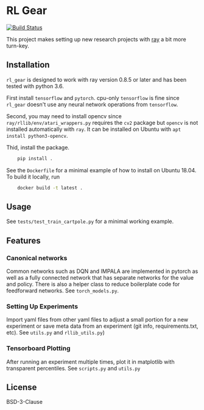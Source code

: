 # RL Gear

[![Build Status](https://travis-ci.com/esquires/rl_gear.svg?branch=master)](https://travis-ci.com/esquires/rl_gear)

This project makes setting up new research projects with
[ray](https://docs.ray.io/en/latest/index.html) a bit more turn-key.

## Installation

`rl_gear` is designed to work with ray version 0.8.5 or later
and has been tested with python 3.6.

First install `tensorflow` and `pytorch`. cpu-only `tensorflow` is
fine since `rl_gear` doesn't use any neural network
operations from `tensorflow`.

Second, you may need to install opencv since `ray/rllib/env/atari_wrappers.py`
requires the `cv2` package but `opencv` is not installed automatically with
`ray`. It can be installed on Ubuntu with `apt install python3-opencv`.

Thid, install the package.
```bash
    pip install .
```

See the `Dockerfile` for a minimal example of how to install on Ubuntu 18.04.
To build it locally, run
```bash
    docker build -t latest .
```

## Usage

See `tests/test_train_cartpole.py` for a minimal working example.

## Features

### Canonical networks

Common networks such as DQN and IMPALA are implemented in pytorch
as well as a fully connected network that has separate networks
for the value and policy. There is also a helper class to reduce
boilerplate code for feedforward networks. See `torch_models.py`.

### Setting Up Experiments

Import yaml files from other yaml files to adjust a small portion
for a new experiment or save meta data from an experiment (git info,
requirements.txt, etc). See `utils.py` and `rllib_utils.py`)

### Tensorboard Plotting

After running an experiment multiple times, plot it in matplotlib
with transparent percentiles. See `scripts.py` and `utils.py`


## License

BSD-3-Clause
